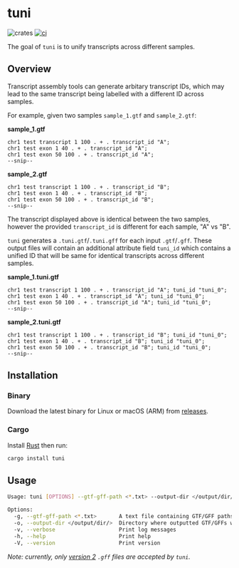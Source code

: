 # tuni

![crates](https://img.shields.io/crates/v/tuni)
[![ci](https://github.com/dzhang32/tuni/workflows/lint-test-release/badge.svg)](https://github.com/dzhang32/tuni/actions)

The goal of `tuni` is to unify transcripts across different samples.

## Overview

Transcript assembly tools can generate arbitary transcript IDs, which may lead to the same transcript being labelled with a different ID across samples.

For example, given two samples `sample_1.gtf` and `sample_2.gtf`:

**sample_1.gtf**

```text
chr1 test transcript 1 100 . + . transcript_id "A"; 
chr1 test exon 1 40 . + . transcript_id "A"; 
chr1 test exon 50 100 . + . transcript_id "A";
--snip-- 
```

**sample_2.gtf**

```text
chr1 test transcript 1 100 . + . transcript_id "B"; 
chr1 test exon 1 40 . + . transcript_id "B"; 
chr1 test exon 50 100 . + . transcript_id "B";
--snip-- 
```

The transcript displayed above is identical between the two samples, however the provided `transcript_id` is different for each sample, "A" vs "B".

`tuni` generates a `.tuni.gtf`/`.tuni.gff` for each input `.gtf`/`.gff`. These output files will contain an additional attribute field `tuni_id` which contains a unified ID that will be same for identical transcripts across different samples.

**sample_1.tuni.gtf**

```text
chr1 test transcript 1 100 . + . transcript_id "A"; tuni_id "tuni_0";
chr1 test exon 1 40 . + . transcript_id "A"; tuni_id "tuni_0";
chr1 test exon 50 100 . + . transcript_id "A"; tuni_id "tuni_0";
--snip-- 
```

**sample_2.tuni.gtf**

```text
chr1 test transcript 1 100 . + . transcript_id "B"; tuni_id "tuni_0";
chr1 test exon 1 40 . + . transcript_id "B"; tuni_id "tuni_0";
chr1 test exon 50 100 . + . transcript_id "B"; tuni_id "tuni_0";
--snip-- 
```

## Installation

### Binary

Download the latest binary for Linux or macOS (ARM) from [releases](https://github.com/dzhang32/tuni/releases).

### Cargo

Install [Rust](https://doc.rust-lang.org/book/ch01-01-installation.html) then run:

```bash
cargo install tuni
```

## Usage

```bash
Usage: tuni [OPTIONS] --gtf-gff-path <*.txt> --output-dir </output/dir/>

Options:
  -g, --gtf-gff-path <*.txt>       A text file containing GTF/GFF paths
  -o, --output-dir </output/dir/>  Directory where outputted GTF/GFFs will be stored
  -v, --verbose                    Print log messages
  -h, --help                       Print help
  -V, --version                    Print version
```

*Note: currently, only [version 2](https://www.ensembl.org/info/website/upload/gff.html) `.gff` files are accepted by `tuni`.*
